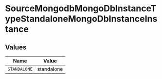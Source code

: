 # SourceMongodbMongoDbInstanceTypeStandaloneMongoDbInstanceInstance


## Values

| Name         | Value        |
| ------------ | ------------ |
| `STANDALONE` | standalone   |